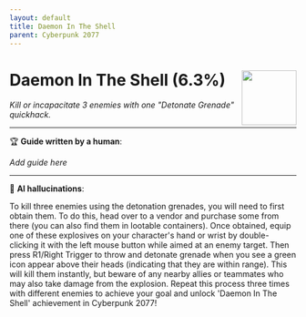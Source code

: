 ```yaml
---
layout: default
title: Daemon In The Shell
parent: Cyberpunk 2077
---
```


# Daemon In The Shell (6.3%) <img align="right" src="https://cdn.cloudflare.steamstatic.com/steamcommunity/public/images/apps/1091500/b3d81a567599dacdbf32fa024e4d9baafc19599b.jpg" width="96" height="96">

_Kill or incapacitate 3 enemies with one "Detonate Grenade" quickhack._

---

:trophy: **Guide written by a human**:

_Add guide here_

---

:robot: **AI hallucinations**:

To kill three enemies using the detonation grenades, you will need to first obtain them. To do this, head over to a vendor and purchase some from there (you can also find them in lootable containers). Once obtained, equip one of these explosives on your character's hand or wrist by double-clicking it with the left mouse button while aimed at an enemy target.
Then press R1/Right Trigger to throw and detonate grenade when you see a green icon appear above their heads (indicating that they are within range). This will kill them instantly, but beware of any nearby allies or teammates who may also take damage from the explosion.
Repeat this process three times with different enemies to achieve your goal and unlock 'Daemon In The Shell' achievement in Cyberpunk 2077!
